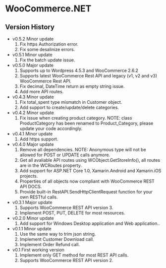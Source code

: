﻿WooCommerce.NET
======================

Version History
-------------------
* v0.5.2 Minor update
  1. Fix https Authorization error.
  2. Fix some desalinize errors.
* v0.5.1 Minor update
  1. Fix the batch update issue.
* v0.5.0 Major update
  1. Supports up to Wordpress 4.5.3 and WooCommerce 2.6.2
  2. Supports latest WooCommerce Rest API and legacy (v1, v2 and v3) WooCommerce Rest API.
  3. Fix decimal, DateTime return as empty string issue.
  4. Add more API routes.
* v0.4.3 Minor update
  1. Fix total_spent type mismatch in Customer object.
  2. Add support to create/update/delete categories.
* v0.4.2 Minor update
  1. Fix issue when creating product category. NOTE: class ProductCategory has been renamed to Product_Category, please update your code accordingly.
* v0.4.1 Minor update
  1. Add https support.
* v0.4.0 Major update
  1. Remove all dependencies. NOTE: Anonymous type will not be allowed for POST or UPDATE calls anymore.
  2. Get all avaliable API routes using WCObject.GetStoreInfo(), all routes are in the WCRoutes property.
  3. Add support for ASP.NET Core 1.0, Xamarin.Android and Xamarin.iOS projects.
  4. Properties of all objects now compliant with WooCommerce REST API DOCS.
  5. Provide built-in RestAPI.SendHttpClientRequest function for your own RESTful calls.
* v0.3.1 Major update
  1. Supports WooCommerce REST API version 3.
  2. Implement POST, PUT, DELETE for most resources.
* v0.2.0 Minor update
  1. Add support for Windows Desktop application and Web application..
* v0.1.1 Minor update
  1. Use the same way to trim json string.
  2. Implement Customer Download call.
  3. Implement Order Refund call.
* v0.1 First working version
  1. Implement only GET method for most REST API calls.
  2. Supports WooCommerce REST API version 2.
